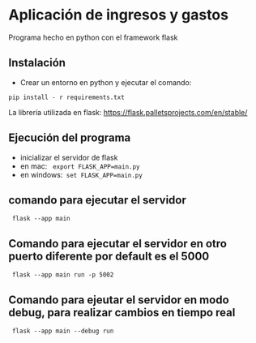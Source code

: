 # Aplicación de ingresos y gastos

Programa hecho en python con el framework flask

## Instalación
- Crear un entorno en python y ejecutar el comando:
```
pip install - r requirements.txt
```
La librería utilizada en flask: https://flask.palletsprojects.com/en/stable/

## Ejecución del programa
- inicializar el servidor de flask
- en mac: ``` export FLASK_APP=main.py``` 
- en windows:``` set FLASK_APP=main.py```

## comando para ejecutar el servidor
``` flask --app main``` 

## Comando para ejecutar el servidor en otro puerto diferente por default es el 5000
``` flask --app main run -p 5002``` 

## Comando para ejeutar el servidor en modo debug, para realizar cambios en tiempo real 
``` flask --app main --debug run``` 